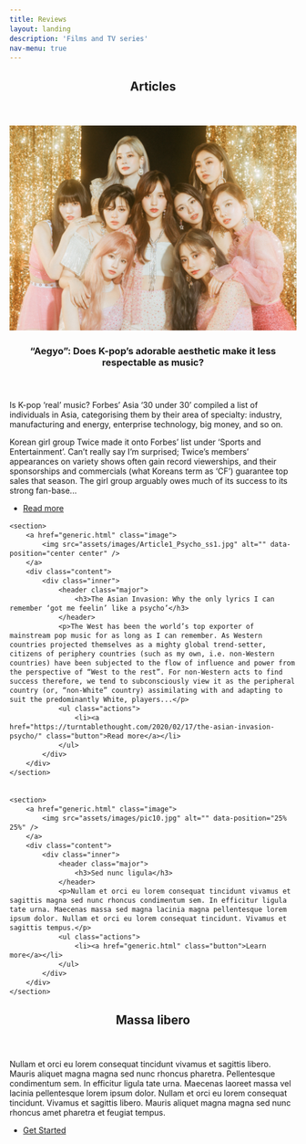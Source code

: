 ```yaml
---
title: Reviews
layout: landing
description: 'Films and TV series'
nav-menu: true
---
```


<!-- Main -->
<div id="main">


<!-- One -->
<section id="one">
	<div class="inner">
		<header class="major">
			<h1>Articles</h1>
		</header>
	</div>
</section>


<!-- Two -->
<section id="two" class="spotlights">
	<section>
		<a href="generic.html" class="image">
			<img src="assets/images/Article2_Twice.jpg" alt="" data-position="top center" />
		</a>
		<div class="content">
			<div class="inner">
				<header class="major">
					<h3> “Aegyo”: Does K-pop’s adorable aesthetic make it less respectable as music?</h3>
				</header>
				<p>Is K-pop ‘real’ music? Forbes’ Asia ‘30 under 30’ compiled a list of individuals in Asia, categorising them by their area of specialty: industry, manufacturing and energy, enterprise technology, big money, and so on. <br>

Korean girl group Twice made it onto Forbes’ list under ‘Sports and Entertainment’. Can’t really say I’m surprised; Twice’s members’ appearances on variety shows often gain record viewerships, and their sponsorships and commercials (what Koreans term as ‘CF’) guarantee top sales that season. The girl group arguably owes much of its success to its strong fan-base...</p>
				<ul class="actions">
					<li><a href="https://turntablethought.com/2020/04/08/aegyo-does-k-pops-adorable-aesthetic-make-it-less-respectable-as-music/" class="button">Read more</a></li>
				</ul>
			</div>
		</div>
	</section>

	<section>
		<a href="generic.html" class="image">
			<img src="assets/images/Article1_Psycho_ss1.jpg" alt="" data-position="center center" />
		</a>
		<div class="content">
			<div class="inner">
				<header class="major">
					<h3>The Asian Invasion: Why the only lyrics I can remember ‘got me feelin’ like a psycho’</h3>
				</header>
				<p>The West has been the world’s top exporter of mainstream pop music for as long as I can remember. As Western countries projected themselves as a mighty global trend-setter, citizens of periphery countries (such as my own, i.e. non-Western countries) have been subjected to the flow of influence and power from the perspective of “West to the rest”. For non-Western acts to find success therefore, we tend to subconsciously view it as the peripheral country (or, “non-White” country) assimilating with and adapting to suit the predominantly White, players...</p>
				<ul class="actions">
					<li><a href="https://turntablethought.com/2020/02/17/the-asian-invasion-psycho/" class="button">Read more</a></li>
				</ul>
			</div>
		</div>
	</section>


	<section>
		<a href="generic.html" class="image">
			<img src="assets/images/pic10.jpg" alt="" data-position="25% 25%" />
		</a>
		<div class="content">
			<div class="inner">
				<header class="major">
					<h3>Sed nunc ligula</h3>
				</header>
				<p>Nullam et orci eu lorem consequat tincidunt vivamus et sagittis magna sed nunc rhoncus condimentum sem. In efficitur ligula tate urna. Maecenas massa sed magna lacinia magna pellentesque lorem ipsum dolor. Nullam et orci eu lorem consequat tincidunt. Vivamus et sagittis tempus.</p>
				<ul class="actions">
					<li><a href="generic.html" class="button">Learn more</a></li>
				</ul>
			</div>
		</div>
	</section>
</section>

<!-- Three -->
<section id="three">
	<div class="inner">
		<header class="major">
			<h2>Massa libero</h2>
		</header>
		<p>Nullam et orci eu lorem consequat tincidunt vivamus et sagittis libero. Mauris aliquet magna magna sed nunc rhoncus pharetra. Pellentesque condimentum sem. In efficitur ligula tate urna. Maecenas laoreet massa vel lacinia pellentesque lorem ipsum dolor. Nullam et orci eu lorem consequat tincidunt. Vivamus et sagittis libero. Mauris aliquet magna magna sed nunc rhoncus amet pharetra et feugiat tempus.</p>
		<ul class="actions">
			<li><a href="generic.html" class="button next">Get Started</a></li>
		</ul>
	</div>
</section>

</div>
